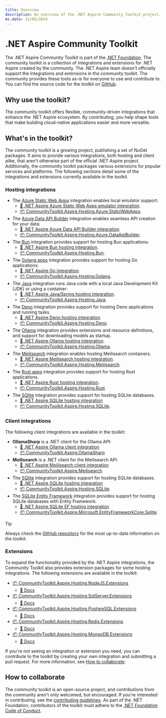 ```yaml
---
title: Overview
description: An overview of the .NET Aspire Community Toolkit project.
ms.date: 11/05/2024
---
```


# .NET Aspire Community Toolkit

The .NET Aspire Community Toolkit is part of the [.NET Foundation](https://dotnetfoundation.org/projects/project-detail/.net-aspire-community-toolkit). The community toolkit is a collection of integrations and extensions for .NET Aspire created by the community. The .NET Aspire team doesn't officially support the integrations and extensions in the community toolkit. The community provides these tools as-is for everyone to use and contribute to. You can find the source code for the toolkit on [GitHub][github-repo].

## Why use the toolkit?

The community toolkit offers flexible, community-driven integrations that enhance the .NET Aspire ecosystem. By contributing, you help shape tools that make building cloud-native applications easier and more versatile.

## What's in the toolkit?

The community toolkit is a growing project, publishing a set of NuGet packages. It aims to provide various integrations, both hosting and client alike, that aren't otherwise part of the official .NET Aspire project. Additionally, the community toolkit packages various extensions for popular services and platforms. The following sections detail some of the integrations and extensions currently available in the toolkit.

### Hosting integrations

- The [Azure Static Web Apps](/azure/static-web-apps/static-web-apps-cli-overview) integration enables local emulator support:
  - [📄 .NET Aspire Azure Static Web Apps emulator integration](hosting-azure-static-web-apps.md).
  - [📦 CommunityToolkit.Aspire.Hosting.Azure.StaticWebApps](https://nuget.org/packages/CommunityToolkit.Aspire.Hosting.Azure.StaticWebApps).
- The [Azure Data API Builder](/azure/data-api-builder/overview) integration enables seamless API creation for your data:
  - [📄 .NET Aspire Azure Data API Builder integration](https://github.com/CommunityToolkit/Aspire/tree/main/src/CommunityToolkit.Aspire.Hosting.Azure.DataApiBuilder).
  - [📦 CommunityToolkit.Aspire.Hosting.Azure.DataApiBuilder](https://nuget.org/packages/CommunityToolkit.Aspire.Hosting.Azure.DataApiBuilder).
- The [Bun](https://bun.sh) integration provides support for hosting Bun applications:
  - [📄 .NET Aspire Bun hosting integration](hosting-bun.md).
  - [📦 CommunityToolkit.Aspire.Hosting.Bun](https://nuget.org/packages/CommunityToolkit.Aspire.Hosting.Bun).
- The [Golang apps](https://go.dev/) integration provides support for hosting Go applications:
  - [📄 .NET Aspire Go integration](hosting-golang.md).
  - [📦 CommunityToolkit.Aspire.Hosting.Golang](https://nuget.org/packages/CommunityToolkit.Aspire.Hosting.Golang).
- The [Java](https://www.java.com/) integration runs Java code with a local Java Development Kit (JDK) or using a container:
  - [📄 .NET Aspire Java/Spring hosting integration](hosting-java.md).
  - [📦 CommunityToolkit.Aspire.Hosting.Java](https://nuget.org/packages/CommunityToolkit.Aspire.Hosting.Java).
- The [Deno](https://deno.com/) integration provides support for hosting Deno applications and running tasks.
  - [📄 .NET Aspire Deno hosting integration](https://github.com/CommunityToolkit/Aspire/tree/main/src/CommunityToolkit.Aspire.Hosting.Deno).
  - [📦 CommunityToolkit.Aspire.Hosting.Deno](https://nuget.org/packages/CommunityToolkit.Aspire.Hosting.Deno).
- The [Ollama](https://ollama.com/) integration provides extensions and resource definitions, and support for downloading models as startup.
  - [📄 .NET Aspire Ollama hosting integration](ollama.md#hosting-integration).
  - [📦 CommunityToolkit.Aspire.Hosting.Ollama](https://nuget.org/packages/CommunityToolkit.Aspire.Hosting.Ollama).
- The [Meilisearch](https://www.meilisearch.com) integration enables hosting Meilisearch containers.
  - [📄 .NET Aspire Meilisearch hosting integration](hosting-meilisearch#hosting-integration).
  - [📦 CommunityToolkit.Aspire.Hosting.Meilisearch](https://nuget.org/packages/CommunityToolkit.Aspire.Hosting.Meilisearch).
- The [Rust apps](https://www.rust-lang.org/) integration provides support for hosting Rust applications.
  - [📄 .NET Aspire Rust hosting integration](hosting-rust#hosting-integration).
  - [📦 CommunityToolkit.Aspire.Hosting.Rust](https://nuget.org/packages/CommunityToolkit.Aspire.Hosting.Rust).
- The [SQlite](https://www.sqlite.org/index.html) integration provides support for hosting SQLite databases.
  - [📄 .NET Aspire SQLite hosting integration](sqlite.md#hosting-integration)
  - [📦 CommunityToolkit.Aspire.Hosting.SQLite](https://nuget.org/packages/CommunityToolkit.Aspire.Hosting.SQLite).

### Client integrations

The following client integrations are available in the toolkit:

- **OllamaSharp** is a .NET client for the Ollama API:
  - [📄 .NET Aspire Ollama client integration](ollama.md#client-integration)
  - [📦 CommunityToolkit.Aspire.OllamaSharp](https://nuget.org/packages/CommunityToolkit.Aspire.OllamaSharp)
- **Meilisearch** is a .NET client for the Meilisearch API:
  - [📄 .NET Aspire Meilisearch client integration](https://github.com/CommunityToolkit/Aspire/tree/main/src/CommunityToolkit.Aspire.Hosting.Meilisearch)
  - [📦 CommunityToolkit.Aspire.Meilisearch](https://nuget.org/packages/CommunityToolkit.Aspire.Meilisearch)
- The [SQlite](https://www.sqlite.org/index.html) integration provides support for hosting SQLite databases.
  - [📄 .NET Aspire SQLite hosting integration](sqlite.md#client-integration)
  - [📦 CommunityToolkit.Aspire.Hosting.SQLite](https://nuget.org/packages/CommunityToolkit.Aspire.Hosting.SQLite).
- The [SQLite Entity Framework](https://www.nuget.org/packages/Microsoft.EntityFrameworkCore.Sqlite) integration provides support for hosting SQLite databases with Entity Framework.
  - [📄 .NET Aspire SQLite EF hosting integration](sqlite-entity-framework-integration.md#client-integration)
  - [📦 CommunityToolkit.Aspire.Microsoft.EntityFrameworkCore.Sqlite](https://nuget.org/packages/CommunityToolkit.Aspire.Microsoft.EntityFrameworkCore.Sqlite).

> [!TIP]
> Always check the [GitHub repository][github-repo] for the most up-to-date information on the toolkit.

### Extensions

To expand the functionality provided by the .NET Aspire integrations, the Community Toolkit also provides extension packages for some hosting integrations. The following extensions are available in the toolkit:

- [📦 CommunityToolkit.Aspire.Hosting.NodeJS.Extensions](https://nuget.org/packages/CommunityToolkit.Aspire.Hosting.NodeJS.Extensions)
  - [📄 Docs](hosting-nodejs-extensions)
- [📦 CommunityToolkit.Aspire.Hosting.SqlServer.Extensions](https://nuget.org/packages/CommunityToolkit.Aspire.Hosting.SqlServer.Extensions)
  - [📄 Docs](hosting-sqlserver-extensions)
- [📦 CommunityToolkit.Aspire.Hosting.PostgreSQL.Extensions](https://nuget.org/packages/CommunityToolkit.Aspire.Hosting.PostgreSQL.Extensions)
  - [📄 Docs](hosting-postgresql-extensions)
- [📦 CommunityToolkit.Aspire.Hosting.Redis.Extensions](https://nuget.org/packages/CommunityToolkit.Aspire.Hosting.Redis.Extensions)
  - [📄 Docs](hosting-redis-extensions)
- [📦 CommunityToolkit.Aspire.Hosting.MongoDB.Extensions](https://nuget.org/packages/CommunityToolkit.Aspire.Hosting.MongoDB.Extensions)
  - [📄 Docs](hosting-mongodb-extensions)

If you're not seeing an integration or extension you need, you can contribute to the toolkit by creating your own integration and submitting a pull request. For more information, see [How to collaborate](#how-to-collaborate).

## How to collaborate

The community toolkit is an open-source project, and contributions from the community aren't only welcomed, but encouraged. If you're interested in contributing, see the [contributing guidelines](https://github.com/CommunityToolkit/Aspire/blob/main/CONTRIBUTING.md). As part of the .NET Foundation, contributors of the toolkit must adhere to the [.NET Foundation Code of Conduct](https://dotnetfoundation.org/about/policies/code-of-conduct).

[github-repo]: https://github.com/CommunityToolkit/Aspire
